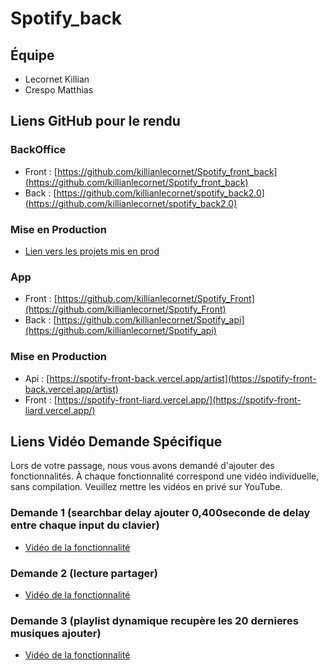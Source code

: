 # Spotify_back

## Équipe
- Lecornet Killian
- Crespo Matthias

## Liens GitHub pour le rendu

### BackOffice
- Front : [https://github.com/killianlecornet/Spotify_front_back](https://github.com/killianlecornet/Spotify_front_back)
- Back : [https://github.com/killianlecornet/spotify_back2.0](https://github.com/killianlecornet/spotify_back2.0)

### Mise en Production
- [Lien vers les projets mis en prod](https://spotify-front-back.vercel.app/)

### App
- Front : [https://github.com/killianlecornet/Spotify_Front](https://github.com/killianlecornet/Spotify_Front)
- Back : [https://github.com/killianlecornet/Spotify_api](https://github.com/killianlecornet/Spotify_api)

### Mise en Production
- Api : [https://spotify-front-back.vercel.app/artist](https://spotify-front-back.vercel.app/artist)
- Front : [https://spotify-front-liard.vercel.app/](https://spotify-front-liard.vercel.app/)

## Liens Vidéo Demande Spécifique

Lors de votre passage, nous vous avons demandé d'ajouter des fonctionnalités. À chaque fonctionnalité correspond une vidéo individuelle, sans compilation. Veuillez mettre les vidéos en privé sur YouTube.

### Demande 1 (searchbar delay ajouter 0,400seconde de delay entre chaque input du clavier)
- [Vidéo de la fonctionnalité](https://youtu.be/HCdFc1uykkg)

### Demande 2 (lecture partager)
- [Vidéo de la fonctionnalité](https://youtu.be/Ij24sxlPxIs)

### Demande 3 (playlist dynamique recupère les 20 dernieres musiques ajouter)
- [Vidéo de la fonctionnalité](https://youtu.be/ITHWGzEexeA)
